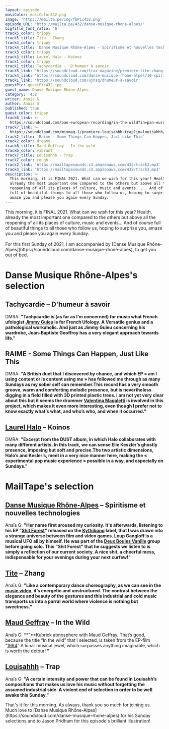 ```yaml
---
layout: episode
musiColor: musiColor432.png
image: 'https://mailta.pe/img/fbPic432.png'
episode_URL: 'http://mailta.pe/432/danse-musique-rhone-alpes/'
bigTitle_font_ratio: '6'
track5_color: trippy
track5_title: Tite - Zhang
track4_color: trippy
track4_title: 'Danse Musique Rhône-Alpes - Spiritisme et nouvelles technologies '
track3_color: trippy
track3_title: Laurel Halo - Koinos
track1_color: trippy
track1_title: Tachycardie -  D'humeur à savoir
track5_link: 'https://soundcloud.com/trax-magazine/premiere-tite-zhang-fragil-musique'
track4_link: 'https://soundcloud.com/danse-musique-rhone-alpes/10-spiritisme-mtrdigit-v1'
track1_link: 'https://soundcloud.com/ujnsq/dhumeur-a-savoir'
guestPic: guestPic432.jpg
guest_name: Danse Musique Rhône-Alpes
category: '432'
writer: Anaïs G
author: Anaïs G
published: true
guest_color: trippy
track6_link: >-
  https://soundcloud.com/pan-european-recording/in-the-wild?in=pan-european-recording/sets/maud-geffray-1994
track7_link: >-
  https://soundcloud.com/mixmag-1/premiere-louisahhh-trap?in=louisahhh/sets/a-trap-ive-built-raar008
track2_title: 'Raime - Some Things Can Happen, Just Like This'
track2_color: dreamy
track6_title: Maud Geffray - In the wild
track6_color: vibrant
track7_title: Louisahhh - Trap
track7_color: rough
track2_link: 'https://mailtapesounds.s3.amazonaws.com/432/track2.mp3'
track3_link: 'https://mailtapesounds.s3.amazonaws.com/432/track3.mp3'
description: >-
  This morning, it is FINAL 2021. What can we wish for this year? Health,
  already the most important one compared to the others but above all the
  reopening of all its places of culture, music and events. . . And of course
  full of beautiful things to all those who follow us, hoping to surprise you,
  amaze you and please you again every Sunday.
---
```


<p id="introduction">This morning, it is FINAL 2021. What can we wish for this year? Health, already the most important one compared to the others but above all the reopening of all its places of culture, music and events... And of course full of beautiful things to all those who follow us, hoping to surprise you, amaze you and please you again every Sunday.
<br><br>
For this first Sunday of 2021, I am accompanied by [Danse Musique Rhône-Alpes](https://soundcloud.com/danse-musique-rhone-alpes), to get you out of bed.
</p>


# Danse Musique Rhône-Alpes's selection

## Tachycardie – D'humeur à savoir
DMRA: **"**Tachycardie is (as far as I’m concerned) for music what French ufologist [Jimmy Guieu](https://fr.wikipedia.org/wiki/Jimmy_Guieu) is for French Ufology. A Versatile genius and a pathological workaholic. And just as Jimmy Guieu concerning his wardrobe, Jean-Baptiste Geoffroy has a very elegant approach towards life.**"**

## RAIME - Some Things Can Happen, Just Like This
DMRA: **"**A British duet that I discovered by chance, and which EP « am I using content or is content using me » has followed me through as many Sundays as my sober self can remember.This record has a very smooth groove, warm and comforting melodic presence, but is nevertheless digging in a field filled with 3D printed plastic trees. I am not yet very clear about this but it seems the drummer [Valentina Magaletti](https://valentinamagaletti.com/) is involved in this project, which makes it even more interesting, even though I prefer not to know exactly what’s what, and who’s who, and when it occurred.**"**

## [Laurel Halo](https://soundcloud.com/laurelhalo) – Koinos
DMRA: **"**Excerpt from the DUST album, in which Halo collaborates with many different artists. In this track, we can sense Elie Keszler’s ghostly presence, imposing but soft and precise.The two artistic dimensions, Halo’s and Kesler’s, meet in a very nice manner here, making the « experimental pop music experience » possible in a way, and especially on Sundays.**"**


# MailTape's selection

## [Danse Musique Rhône-Alpes](https://www.kythibong.org/en/bands/dmra.php) – Spiritisme et nouvelles technologies
Anaïs G: **"**Her name first aroused my curiosity. It's afterwards, listening to his EP "[Shit Forest](https://kythibong.bandcamp.com/album/shit-forest)" released on the [Kythibong](https://www.kythibong.org/) label, that I was drawn into a strange universe between film and video games. Loup Gangloff is a musical UFO all by himself. He was part of the [Deux Boules Vanille](http://2boulesvanille.com/) group before going solo. This "Shit Forest" that he suggests we listen to is simply a reflection of our current society. A nice shit, a cheerful mess, indispensable for your evenings during your next curfew!**"**

## [Tite](https://www.facebook.com/djtite1) – Zhang
Anaïs G: **"**Like a contemporary dance choreography, as we can see in the [music video](https://www.youtube.com/watch?v=Bt0kyb7LSFU), it’s energetic and unstructured. The contrast between the elegance and beauty of the gestures and this industrial and cold music transports us into a parral world where violence is nothing but sweetness.**"**

## [Maud Geffray](https://soundcloud.com/maudgeffray) – In the Wild 
Anaïs G: **"**Kubrick atmosphere with Maud Geffray. That’s good, because the title “In the wild” that I selected, is taken from the EP-film “[1994](https://soundcloud.com/pan-european-recording/sets/maud-geffray-1994)” A lunar musical jewel, which surpasses anything imaginable, which is worth the detour! **"**

## [Louisahhh](https://soundcloud.com/louisahhh) – Trap
Anaïs G: **"**A certain intensity and power that can be found in Louisahh’s compositions that makes us love his music without forgetting the assumed industrial side. A violent end of selection in order to be well awake this Sunday.**"**


<p id="outroduction">That's it for this morning. As always, thank you so much for joining us. Much love to [Danse Musique Rhône-Alpes](https://soundcloud.com/danse-musique-rhone-alpes) for his Sunday selections and to Jason Pridham for this episode's brilliant illustration!</p>

